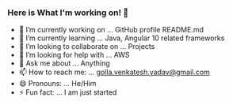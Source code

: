 ### Here is What I'm working on! 👋


- 🔭 I’m currently working on ... GitHub profile README.md
- 🌱 I’m currently learning ... Java, Angular 10 related frameworks
- 👯 I’m looking to collaborate on ... Projects
- 🤔 I’m looking for help with ... AWS
- 💬 Ask me about ... Anything
- 📫 How to reach me: ... golla.venkatesh.yadav@gmail.com
- 😄 Pronouns: ... He/Him
- ⚡ Fun fact: ... I am just started

